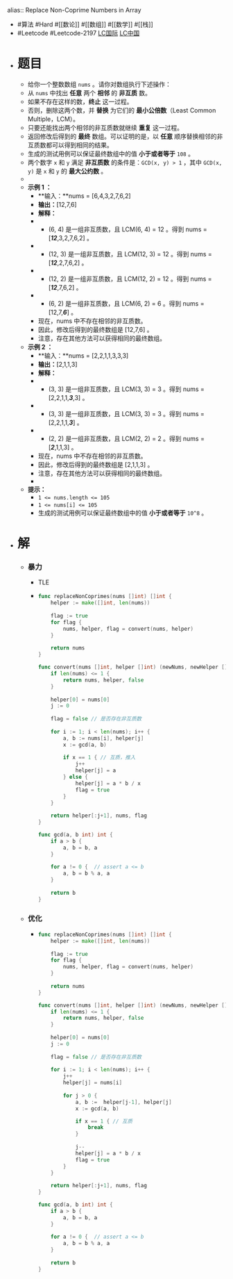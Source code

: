 alias:: Replace Non-Coprime Numbers in Array
- #算法 #Hard #[[数论]] #[[数组]] #[[数学]] #[[栈]]
- #Leetcode #Leetcode-2197 [LC国际](https://leetcode.com/problems/replace-non-coprime-numbers-in-array/) [LC中国](https://leetcode.cn/problems/replace-non-coprime-numbers-in-array/)
- # 题目
	- 给你一个整数数组 `nums` 。请你对数组执行下述操作：
	- 从 `nums` 中找出 **任意** 两个 **相邻** 的 **非互质** 数。
	- 如果不存在这样的数，**终止** 这一过程。
	- 否则，删除这两个数，并 **替换** 为它们的 **最小公倍数**（Least Common Multiple，LCM）。
	- 只要还能找出两个相邻的非互质数就继续 **重复** 这一过程。
	- 返回修改后得到的 **最终** 数组。可以证明的是，以 **任意** 顺序替换相邻的非互质数都可以得到相同的结果。
	- 生成的测试用例可以保证最终数组中的值 **小于或者等于** `108` 。
	- 两个数字 `x` 和 `y` 满足 **非互质数** 的条件是：`GCD(x, y) > 1` ，其中 `GCD(x, y)` 是 `x` 和 `y` 的 **最大公约数** 。
	-
	- **示例 1 ：**
		- **输入：**nums = [6,4,3,2,7,6,2]
		- **输出：**[12,7,6]
		- **解释：**
		- - (6, 4) 是一组非互质数，且 LCM(6, 4) = 12 。得到 nums = [***12***,3,2,7,6,2] 。
		- - (12, 3) 是一组非互质数，且 LCM(12, 3) = 12 。得到 nums = [***12***,2,7,6,2] 。
		- - (12, 2) 是一组非互质数，且 LCM(12, 2) = 12 。得到 nums = [***12***,7,6,2] 。
		- - (6, 2) 是一组非互质数，且 LCM(6, 2) = 6 。得到 nums = [12,7,***6***] 。
		- 现在，nums 中不存在相邻的非互质数。
		- 因此，修改后得到的最终数组是 [12,7,6] 。
		- 注意，存在其他方法可以获得相同的最终数组。
	- **示例 2 ：**
		- **输入：**nums = [2,2,1,1,3,3,3]
		- **输出：**[2,1,1,3]
		- **解释：**
		- - (3, 3) 是一组非互质数，且 LCM(3, 3) = 3 。得到 nums = [2,2,1,1,***3***,3] 。
		- - (3, 3) 是一组非互质数，且 LCM(3, 3) = 3 。得到 nums = [2,2,1,1,***3***] 。
		- - (2, 2) 是一组非互质数，且 LCM(2, 2) = 2 。得到 nums = [***2***,1,1,3] 。
		- 现在，nums 中不存在相邻的非互质数。
		- 因此，修改后得到的最终数组是 [2,1,1,3] 。
		- 注意，存在其他方法可以获得相同的最终数组。
		-
	- **提示：**
		- `1 <= nums.length <= 105`
		- `1 <= nums[i] <= 105`
		- 生成的测试用例可以保证最终数组中的值 **小于或者等于** `10^8` 。
- # 解
	- ### 暴力
		- TLE
		- ```go
		  func replaceNonCoprimes(nums []int) []int {
		      helper := make([]int, len(nums))
		      
		      flag := true
		      for flag {
		          nums, helper, flag = convert(nums, helper)
		      }
		      
		      return nums
		  }
		  
		  func convert(nums []int, helper []int) (newNums, newHelper []int, flag bool) {
		      if len(nums) <= 1 {
		          return nums, helper, false
		      }
		      
		      helper[0] = nums[0]
		      j := 0
		      
		      flag = false // 是否存在非互质数
		      
		      for i := 1; i < len(nums); i++ {
		          a, b := nums[i], helper[j]
		          x := gcd(a, b)
		          
		          if x == 1 { // 互质，推入
		              j++
		              helper[j] = a
		          } else {
		              helper[j] = a * b / x
		              flag = true
		          }
		      }
		      
		      return helper[:j+1], nums, flag
		  }
		  
		  func gcd(a, b int) int {
		      if a > b {
		          a, b = b, a
		      }
		      
		      for a != 0 {  // assert a <= b
		          a, b = b % a, a
		      }
		      
		      return b
		  }
		  ```
	- ### 优化
		- ```go
		  func replaceNonCoprimes(nums []int) []int {
		      helper := make([]int, len(nums))
		      
		      flag := true
		      for flag {
		          nums, helper, flag = convert(nums, helper)
		      }
		      
		      return nums
		  }
		  
		  func convert(nums []int, helper []int) (newNums, newHelper []int, flag bool) {
		      if len(nums) <= 1 {
		          return nums, helper, false
		      }
		      
		      helper[0] = nums[0]
		      j := 0
		      
		      flag = false // 是否存在非互质数
		      
		      for i := 1; i < len(nums); i++ {
		          j++
		          helper[j] = nums[i]
		          
		          for j > 0 {
		              a, b :=  helper[j-1], helper[j]
		              x := gcd(a, b)
		  
		              if x == 1 { // 互质
		                  break
		              }
		              
		              j--
		              helper[j] = a * b / x
		              flag = true
		          }
		      }
		      
		      return helper[:j+1], nums, flag
		  }
		  
		  func gcd(a, b int) int {
		      if a > b {
		          a, b = b, a
		      }
		      
		      for a != 0 {  // assert a <= b
		          a, b = b % a, a
		      }
		      
		      return b
		  }
		  
		  ```